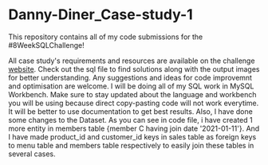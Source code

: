 # Danny-Diner_Case-study-1
This repository contains all of my code submissions for the #8WeekSQLChallenge!

All case study's requirements and resources are available on the challenge [website](https://8weeksqlchallenge.com/case-study-1/).
Check out the sql file to find solutions along with the output images for better understanding.
Any suggestions and ideas for code improvemnt and optimisation are welcome.
I will be doing all of my SQL work in MySQL Workbench. Make sure to stay updated about the language and workbench you will be using because direct copy-pasting code will not work everytime. It will be better to use documentation to get best results.
Also, I have done some changes to the Dataset. As you can see in code file, i have created 1 more entity in members table {member C having join date '2021-01-11'}.
And I have made product_id and customer_id keys in sales table as foreign keys to menu table and members table respectively to easily join these tables in several cases.
